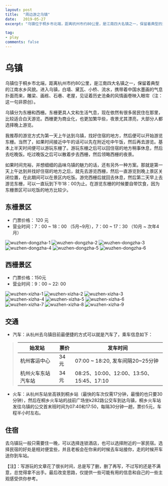 ```yaml
---
layout: post
title:  "周边游之乌镇"
date:   2019-05-27
excerpt: "乌镇位于桐乡市北端，距离杭州市约80公里，是江南四大名镇之一，保留着典型的江南水乡风貌。进入乌镇，白墙、黛瓦、小桥、流水，携带着中国水墨画的气息扑面而来，雕梁、画栋、石巷、老屋，见证着历史沧桑的风情画卷映入眼帘（注：这一句非原创^_^）。"

tag:
- play
comments: false
---
```


# 乌镇
乌镇位于桐乡市北端，距离杭州市约80公里，是江南四大名镇之一，保留着典型的江南水乡风貌。进入乌镇，白墙、黛瓦、小桥、流水，携带着中国水墨画的气息扑面而来，雕梁、画栋、石巷、老屋，见证着历史沧桑的风情画卷映入眼帘（注：这一句非原创）。


乌镇分为东栅和西栅。东栅更具人文和生活气息，现在依然有很多居民住在那里，比较适合白天游览。西栅更为商业化，也更加繁华些，夜景尤其漂亮，大部分人都选择晚上游览。

我推荐的游览方式为第一天上午达到乌镇，找好住宿的地方，然后便可以开始游览东栅。当然了，如果时间接近中午的话可以先在附近吃中午饭，然后再去游览。基本上半天时间便可以游玩东栅了。游玩东栅之后可以回住宿的地方稍事休息，然后去吃晚饭。吃过晚饭之后可以散着步去西栅，然后领略西栅的夜景。


如果时间充裕，并想细细的品味乌镇的魅力的话，还有另外一种方案。那就是第一天上午达到并找好住宿的地方之后，就先去游览西栅，然后一直游览到晚上景区关闭位置，在此期间可以在景区内吃饭。游完西栅后就回去休息，然后第二天早上去游览东栅，可以一直玩到下午18：00为止。在游览东栅的时候要自带饮食，因为东栅景区可以吃饭的地方比较少。

## 东栅景区

* 门票价格： 120 元
* 营业时间：7：00 ~ 18：00 （5月~9月），7：00 ~ 17：30 （10月 ~ 次年4月）

![wuzhen-dongzha-1]({{site.url}}/assets/img/wuzhen-dongzha.jpg)
![wuzhen-dongzha-2]({{site.url}}/assets/img/wuzhen-dongzha-2.jpg)
![wuzhen-dongzha-3]({{site.url}}/assets/img/wuzhen-dongzha-3.jpg)
![wuzhen-dongzha-4]({{site.url}}/assets/img/wuzhen-dongzha-4.jpg)
![wuzhen-dongzha-5]({{site.url}}/assets/img/wuzhen-dongzha-5.jpg)
![wuzhen-dongzha-6]({{site.url}}/assets/img/wuzhen-dongzha-6.jpg)


## 西栅景区

* 门票价格：150元
* 营业时间：9：00 ~ 22: 00

![wuzhen-xizha-1]({{site.url}}/assets/img/wuzhen-xizha-1.jpg)
![wuzhen-xizha-2]({{site.url}}/assets/img/wuzhen-xizha-2.jpg)
![wuzhen-xizha-3]({{site.url}}/assets/img/wuzhen-xizha-3.jpg)
![wuzhen-xizha-4]({{site.url}}/assets/img/wuzhen-xizha-4.jpg)
![wuzhen-xizha-5]({{site.url}}/assets/img/wuzhen-xizha-5.jpg)
![wuzhen-xizha-6]({{site.url}}/assets/img/wuzhen-xizha-6.jpg)
![wuzhen-xizha-7]({{site.url}}/assets/img/wuzhen-xizha-7.jpg)
![wuzhen-xizha-8]({{site.url}}/assets/img/wuzhen-xizha-8.jpg)
![wuzhen-xizha-9]({{site.url}}/assets/img/wuzhen-xizha-9.jpg)


## 交通
* 汽车：从杭州去乌镇目前最便捷的方式可以就是汽车了，乘车信息如下：

> | 始发站 | 票价 | 发车时间 |
> | ----- | ----- | ------ |
> | 杭州客运中心 | 34 元 | 07:00 ~ 18:20, 发车间隔20~25分钟 |
> | 杭州火车东站汽车站 | 34 元 | 08:25、10:00、12:00、13:50、15:45、17:10 |

* 火车：从杭州东站坐高铁到桐乡站（最快的车次仅需17分钟，最慢的也只要30分钟），然后在桐乡火车站的战前广场坐k282路公交车到达乌镇，桐乡火车站发往乌镇的公交首末班时间为07:40和17:50，每隔30分钟一趟，票价5元，车程半小时左右。

## 住宿
去乌镇玩一般只需要住一晚，可以选择连锁酒店，也可以选择附近的一家民宿。选择民宿的好处是相对便宜些，并且老板会在你来的时候去车站接你，走的时候开车送你到车站。

【注】：写游玩的文章花了很长时间，总是写了删，删了再写，不过写的还是不满意，总觉得拿不出手。最后改变思路，仅提供一些可能有用的信息和自己的一些主观感受供你参考。